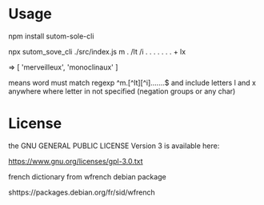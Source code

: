 # Usage

npm install sutom-sole-cli

npx sutom_sove_cli ./src/index.js m . /lt /i . . . . . . . + lx

=> [ 'merveilleux', 'monoclinaux' ]

 means word must match regexp ^m.[^lt][^i].......$ and include letters l and x anywhere where letter in not specified (negation groups or any char)

 # License

the GNU GENERAL PUBLIC LICENSE Version 3 is available here:

https://www.gnu.org/licenses/gpl-3.0.txt

french dictionary from wfrench debian package

shttps://packages.debian.org/fr/sid/wfrench
